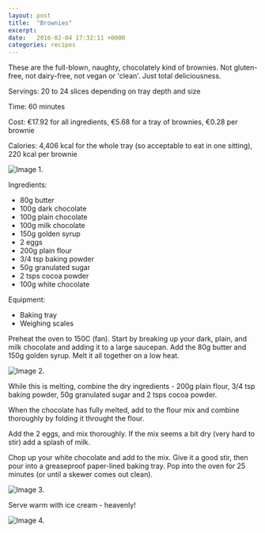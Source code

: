 ```yaml
---
layout: post
title:  "Brownies"
excerpt:
date:   2016-02-04 17:32:11 +0000
categories: recipes
---
```


These are the full-blown, naughty, chocolately kind of brownies. Not gluten-free, not dairy-free, not vegan or 'clean'. Just total deliciousness. 

Servings: 20 to 24 slices depending on tray depth and size

Time: 60 minutes

Cost: €17.92 for all ingredients, €5.68 for a tray of brownies, €0.28 per brownie

Calories: 4,406 kcal for the whole tray (so acceptable to eat in one sitting), 220 kcal per brownie

![Image 1.]({{site.url}}/images/img_08_01.jpg "Ingredients")

Ingredients: 

  * 80g butter
  * 100g dark chocolate
  * 100g plain chocolate
  * 100g milk chocolate
  * 150g golden syrup
  * 2 eggs
  * 200g plain flour
  * 3/4 tsp baking powder
  * 50g granulated sugar
  * 2 tsps cocoa powder
  * 100g white chocolate

Equipment:

  * Baking tray
  * Weighing scales

Preheat the oven to 150C (fan). Start by breaking up your dark, plain, and milk chocolate and adding it to a large saucepan. Add the 80g butter and 150g golden syrup. Melt it all together on a low heat. 

![Image 2.]({{site.url}}/images/img_08_02.jpg "Syrup and butter - dream combo")

While this is melting, combine the dry ingredients - 200g plain flour, 3/4 tsp baking powder, 50g granulated sugar and 2 tsps cocoa powder.

When the chocolate has fully melted, add to the flour mix and combine thoroughly by folding it throught the flour. 

Add the 2 eggs, and mix thoroughly. If the mix seems a bit dry (very hard to stir) add a splash of milk.

Chop up your white chocolate and add to the mix. Give it a good stir, then pour into a greaseproof paper-lined baking tray. Pop into the oven for 25 minutes (or until a skewer comes out clean).

![Image 3.]({{site.url}}/images/img_08_03.jpg "Big slab of brownie")

Serve warm with ice cream - heavenly!


![Image 4.]({{site.url}}/images/img_08_04.jpg "Them chunks")